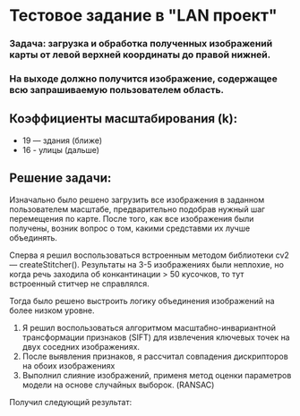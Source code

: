# Тестовое задание в "LAN проект"
### Задача: загрузка и обработка полученных изображений карты от левой верхней координаты до правой нижней.
### На выходе должно получится изображение, содержащее всю запрашиваемую пользователем область.

## Коэффициенты масштабирования (k):
* 19 — здания (ближе)
* 16 - улицы (дальше)

## Решение задачи:
Изначально было решено загрузить все изображения в заданном пользователем масштабе, предварительно подобрав нужный шаг перемещения по карте.
После того, как все изображения были получены, возник вопрос о том, какими средставми их лучше объединять.

Сперва я решил воспользоваться встроенным методом библиотеки cv2 — createStitcher(). Результаты на 3-5 изображениях были неплохие, но когда речь заходила об конкантинации > 50 кусочков, то тут встроенный ститчер не справлялся.

Тогда было решено выстроить логику объединения изображений на более низком уровне.

1. Я решил воспользоваться алгоритмом масштабно-инвариантной трансформации признаков (SIFT) для извлечения ключевых точек на двух соседних изображениях.
2. После выявления признаков, я рассчитал совпадения дискрипторов на обоих изображениях
3. Выполнил слияние изображений, применя метод оценки параметров модели на основе случайных выборок. (RANSAC)


Получил следующий результат:
